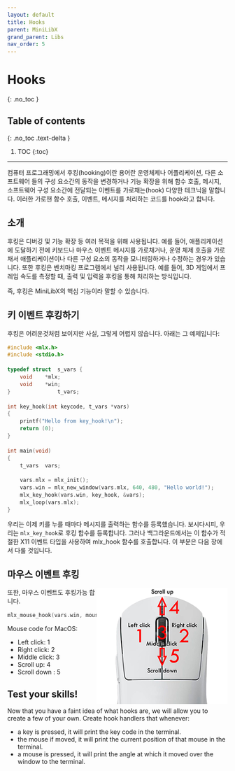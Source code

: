 ```yaml
---
layout: default
title: Hooks
parent: MiniLibX
grand_parent: Libs
nav_order: 5
---
```


# Hooks
{: .no_toc }

## Table of contents
{: .no_toc .text-delta }

1. TOC
{:toc}

---

컴퓨터 프로그래밍에서 후킹(hooking)이란 용어란 운영체제나 어플리케이션, 다른 소프트웨어 들의 구성 요소간의 동작을 변경하거나 기능 확장을 위해 함수 호출, 메시지, 소프트웨어 구성 요소간에 전달되는 이벤트를 가로채는(hook) 다양한 테크닉을 말합니다. 이러한 가로챈 함수 호출, 이벤트, 메시지를 처리하는 코드를 hook라고 합니다.

## 소개

후킹은 디버깅 및 기능 확장 등 여러 목적을 위해 사용됩니다. 예를 들어, 애플리케이션에 도달하기 전에 키보드나 마우스 이벤트 메시지를 가로채거나, 운영 체제 호출을 가로채서 애플리케이션이나 다른 구성 요소의 동작을 모니터링하거나 수정하는 경우가 있습니다. 또한 후킹은 벤치마킹 프로그램에서 널리 사용됩니다. 예를 들어, 3D 게임에서 프레임 속도를 측정할 때, 출력 및 입력을 후킹을 통해 처리하는 방식입니다.

즉, 후킹은 MiniLibX의 핵심 기능이라 말할 수 있습니다.

## 키 이벤트 후킹하기

후킹은 어려운것처럼 보이지만 사실, 그렇게 어렵지 않습니다.
아래는 그 예제입니다:

```c
#include <mlx.h>
#include <stdio.h>

typedef struct	s_vars {
	void	*mlx;
	void	*win;
}				t_vars;

int	key_hook(int keycode, t_vars *vars)
{
	printf("Hello from key_hook!\n");
	return (0);
}

int	main(void)
{
	t_vars	vars;

	vars.mlx = mlx_init();
	vars.win = mlx_new_window(vars.mlx, 640, 480, "Hello world!");
	mlx_key_hook(vars.win, key_hook, &vars);
	mlx_loop(vars.mlx);
}
```

우리는 이제 키를 누를 때마다 메시지를 출력하는 함수를 등록했습니다. 보시다시피, 우리는 `mlx_key_hook`로 후킹 함수를 등록합니다. 그러나 백그라운드에서는 이 함수가 적절한 X11 이벤트 타입을 사용하여 mlx_hook 함수를 호출합니다. 이 부분은 다음 장에서 다룰 것입니다.

## 마우스 이벤트 후킹

<img align="right" src="res/mouse-schema.png">

또한, 마우스 이벤트도 후킹가능 합니다.

```c
mlx_mouse_hook(vars.win, mouse_hook, &vars);
```
Mouse code for MacOS:
  - Left click: 1
  - Right click: 2
  - Middle click: 3
  - Scroll up: 4
  - Scroll down : 5  


## Test your skills!

Now that you have a faint idea of what hooks are, we will allow you to create a
few of your own. Create hook handlers that whenever:
- a key is pressed, it will print the key code in the terminal.
- the mouse if moved, it will print the current position of that mouse in the
terminal.
- a mouse is pressed, it will print the angle at which it moved over the window
to the terminal.


